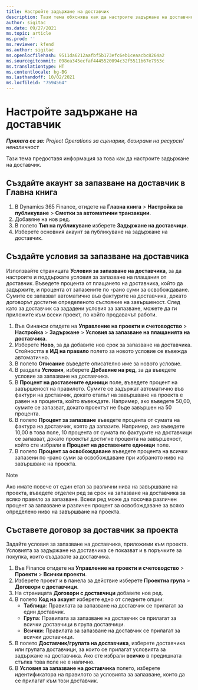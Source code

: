 ```yaml
---
title: Настройте задържане на доставчик
description: Тази тема обяснява как да настроите задържане на доставчик.
author: sigitac
ms.date: 09/27/2021
ms.topic: article
ms.prod: ''
ms.reviewer: kfend
ms.author: sigitac
ms.openlocfilehash: 9511da6212aafbf5b173efc6eb1ceaacbc8264a2
ms.sourcegitcommit: 098ea345ecfaf4445520094c32f5511b67e7953c
ms.translationtype: HT
ms.contentlocale: bg-BG
ms.lasthandoff: 10/02/2021
ms.locfileid: "7594564"
---
```

# <a name="set-up-vendor-retention"></a>Настройте задържане на доставчик

_**Прилага се за:** Project Operations за сценарии, базирани на ресурси/неналичност_

Тази тема предоставя информация за това как да настроите задържане на доставчик.

## <a name="set-up-a-vendor-retention-account-in-general-ledger"></a>Създайте акаунт за запазване на доставчик в Главна книга

1. В Dynamics 365 Finance, отидете на **Главна книга** > **Настройка за публикуване** > **Сметки за автоматични транзакции**.
2. Добавяне на нов ред.
3. В полето **Тип на публикуване** изберете **Задържане на доставчици**.
4. Изберете основния акаунт за публикуване на задържане на доставчик.

## <a name="create-vendor-retention-terms"></a>Създайте условия за запазване на доставчика

Използвайте страницата **Условия за запазване на доставчика**, за да настроите и поддържате условия за запазване на плащания от доставчик. Въведете процента от плащането на доставчика, който да задържите, и процента от запазените по -рано суми за освобождаване. Сумите се запазват автоматично във фактурите на доставчика, докато договорът достигне определеното състояние на завършеност. След като за доставчик са зададени условия за запазване, можете да ги приложите към всеки проект, по който продавачът работи.

1. Във Финанси отидете на **Управление на проекти и счетоводство** > **Настройка** > **Задържане** > **Условия за запазване на плащанията на доставчика**.
2. Изберете **Ново**, за да добавите нов срок за запазване на доставчика. Стойността в **ИД на правило** полето за новото условие се въвежда автоматично. 
3. В полето **Описание** въведете описателно име за новото условие.
4. В раздела **Условия**, изберете **Добавяне на ред**, за да въведете условие за запазване на доставчика.
5. В **Процент на доставените единици** поле, въведете процент на завършеност на правилото. Сумите се задържат автоматично във фактури на доставчик, докато етапът на завършване на проекта е равен на процента, който въвеждате. Например, ако въведете 50,00, сумите се запазват, докато проектът не бъде завършен на 50 процента.
6. В полето **Процент за запазване** въведете процента от сумата на фактура на доставчик, която да запазите. Например, ако въведете 10,00 в това поле, 10 процента от сумата по фактурите на доставчици се запазват, докато проектът достигне процента на завършеност, който сте избрали в **Процент на доставените единици** поле.
7. В полето **Процент за освобождаване** въведете процента на всички запазени по -рано суми за освобождаване при избраното ниво на завършване на проекта.

> [!NOTE]
> Ако имате повече от един етап за различни нива на завършване на проекта, въведете отделен ред за срок на запазване на доставчика за всяко правило за запазване. Всеки ред може да посочва различен процент за запазване и различен процент за освобождаване за всяко определено ниво на завършване на проекта.

## <a name="set-up-a-vendor-agreement-for-the-project"></a>Съставете договор за доставчик за проекта

Задайте условия за запазване на доставчика, приложими към проекта. Условията за задържане на доставчика се показват и в поръчките за покупка, които създавате за доставчика.

1. Във Finance отидете на **Управление на проекти и счетоводство** > **Проекти** > **Всички проекти**. 
2. Изберете проект и в панела за действие изберете **Проектна група** > **Договори с доставчици**.
3. На страницата **Договори с доставчици** добавете нов ред.
4. В полето **Код на акаунт** изберете едно от следните опции:
   - **Таблица**: Правилата за запазване на доставчик се прилагат за един доставчик.
   - **Група**: Правилата за запазване на доставчик се прилагат за всички доставчици в група доставчици.
   - **Всички**: Правилата за запазване на доставчик се прилагат за всички доставчици.
5. В полето **Доставчик/групата на доставчика**, изберете доставчика или групата доставчици, за които се прилагат условията за задържане на доставчика. Ако сте избрали **всичко** в предишната стъпка това поле не е налично.
6. В **Условия за запазване на доставчика** полето, изберете идентификатора на правилото за условията за запазване, които да се прилагат към този доставчик.

